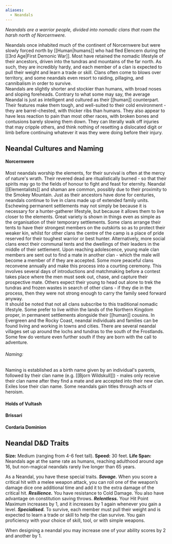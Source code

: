 ```yaml
---
aliases:
  - Neandals
---
```

*Neandals are a warrior people, divided into nomadic clans that roam the harsh north of Norcernwere.*  

Neandals once inhabited much of the continent of Norcernwere but were slowly forced north by [[Human|humans]] who had fled Elencern during the [[3rd Age|First Demonic War]]. Most have retained the nomadic lifestyle of their ancestors, driven into the tundras and mountains of the far north. As such, they are incredibly hardy, and each member of a clan is expected to pull their weight and learn a trade or skill. Clans often come to blows over territory, and some neandals even resort to raiding, pillaging, and cannibalism in order to survive.  
Neandals are slightly shorter and stockier than humans, with broad noses and sloping foreheads. Contrary to what some may say, the average Neandal is just as intelligent and cultured as their [[human]] counterpart. Their features make them tough, and well-suited to their cold environment - they are barrel-chested, with thicker ribs than humans. They also appear to have less reaction to pain than most other races, with broken bones and contusions barely slowing them down. They can literally walk off injuries that may cripple others, and think nothing of resetting a dislocated digit or limb before continuing whatever it was they were doing before their injury.
## Neandal Cultures and Naming
#### Norcernwere
Most neandals worship the elements, for their survival is often at the mercy of nature's wrath. Their revered dead are ritualistically burned - so that their spirits may go to the fields of honour to fight and feast for eternity. Neandal [[Elementalists]] and shaman are common, possibly due to their proximity to the Smokey Mountain. Just as their ancestors have done for centuries, neandals continue to live in clans made up of extended family units. Eschewing permanent settlements may not simply be because it is necessary for a hunter-gatherer lifestyle, but because it allows them to live closer to the elements.
Great variety is shown in things even as simple as the organisation of their temporary settlements. Some clans arrange their tents to have their strongest members on the outskirts so as to protect their weaker kin, whilst for other clans the centre of the camp is a place of pride reserved for their toughest warrior or best hunter. Alternatively, more social clans erect their communal tents and the dwellings of their leaders in the middle of their settlement. 
Upon reaching adolescence, young male clan members are sent out to find a mate in another clan - which the male will become a member of if they are accepted. Some more peaceful clans reconvene annually and make this process into a courting ceremony. This involves several days of introductions and matchmaking before a contest takes place where the men must seek out, chase, and capture their prospective mate. Others expect their young to head out alone to trek the tundras and frozen wastes in search of other clans - if they die in the process, then they were not strong enough to carry the family seed forward anyway.  
It should be noted that not all clans subscribe to this traditional nomadic lifestyle. Some prefer to live within the lands of the Northern Kingdom proper, in permanent settlements alongside their [[human]] cousins. In Evergreen and the Rocky Coast, neandal individuals and families can be found living and working in towns and cities. There are several neandal villages set up around the lochs and tundras to the south of the Frostlands. Some few do venture even further south if they are born with the call to adventure.
###### Naming:
Naming is established as a birth name given by an individual's parents, followed by their clan name (e.g. [[Bjorn Wildskull]]) - males only receive their clan name after they find a mate and are accepted into their new clan. Exiles lose their clan name. Some neandals gain titles through acts of heroism.
#### Holds of Vultash
#### Brissari
#### Cordaria Dominion
## Neandal D&D Traits
**Size:** Medium (ranging from 4-6 feet tall).
**Speed:** 30 feet.
**Life Span:** Neandals age at the same rate as humans, reaching adulthood around age 16, but non-magical neandals rarely live longer than 65 years.

As a Neandal, you have these special traits.
_**Savage.**_ When you score a critical hit with a melee weapon attack, you can roll one of the weapon’s damage dice one additional time and add it to the extra damage of the critical hit.
_**Resilience.**_ You have resistance to Cold Damage. You also have advantage on constitution saving throws.
_**Relentless.**_ Your Hit Point Maximum increases by 1, and it increases by 1 again whenever you gain a level.
_**Specialised.**_ To survive, each member must pull their weight and is expected to learn a trade or skill to help the clan survive. You gain proficiency with your choice of skill, tool, or with simple weapons.   

When designing a neandal you may increase one of your ability scores by 2 and another by 1.